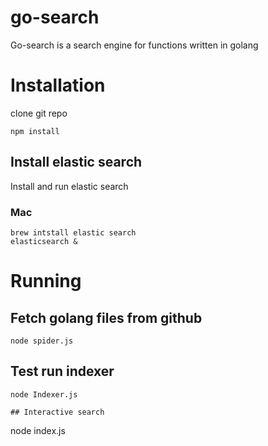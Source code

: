 # go-search
Go-search is a search engine for functions written in golang

# Installation
clone git repo

```
npm install
```

## Install elastic search
Install and run elastic search
### Mac
```
brew intstall elastic search
elasticsearch &
```

# Running

## Fetch golang files from github
```
node spider.js

```

## Test run indexer
```
node Indexer.js

## Interactive search
``` 
node index.js
```

